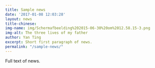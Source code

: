 ```yaml
---
title: Sample news
date: '2017-01-08 12:03:28'
layout: news
title-chinese: 
img-name: img/Schermafbeelding%202015-06-30%20om%2012.58.15-3.png
img-alt: The three lives of my father
author: Yan Ting
excerpt: Short first paragraph of news.
permalink: "/sample-news/"
---
```

Full text of news.